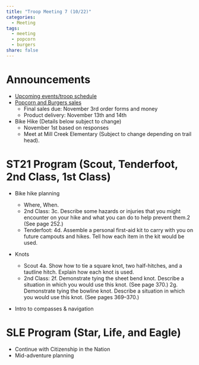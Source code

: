 ```yaml
---
title: "Troop Meeting 7 (10/22)"
categories:
  - Meeting
tags:
  - meeting
  - popcorn
  - burgers
share: false
---
```


# Announcements

* [Upcoming events/troop schedule](/troop-60/calendar/)
* [Popcorn and Burgers sales](/troop-60/fund-raising-2025)
    * Final sales due: November 3rd order forms and money
    * Product delivery: November 13th and 14th
* Bike Hike (Details below subject to change) 
    * November 1st based on responses
    * Meet at Mill Creek Elementary (Subject to change depending on trail head).


# ST21 Program (Scout, Tenderfoot, 2nd Class, 1st Class)

* Bike hike planning 
    * Where, When.
    * 2nd Class: 3c. Describe some hazards or injuries that you might encounter on your hike and what you can do to help prevent them.2 (See page 252.)
    * Tenderfoot: 4d. Assemble a personal first-aid kit to carry with you on future campouts and hikes. Tell how each item in the kit would be used.
* Knots
    * Scout 4a. Show how to tie a square knot, two half-hitches, and a tautline hitch. Explain how each knot is used. 
    * 2nd Class: 
    2f. Demonstrate tying the sheet bend knot. Describe a situation in which you would use this knot. (See page 370.)
    2g. Demonstrate tying the bowline knot. Describe a situation in which you would use this knot. (See pages 369–370.)
    

* Intro to compasses & navigation


# SLE Program (Star, Life, and Eagle)

* Continue with Citizenship in the Nation
* Mid-adventure planning
